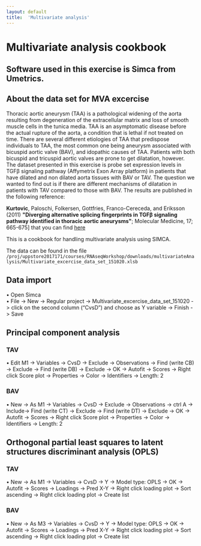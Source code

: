 ```yaml
---
layout: default
title:  'Multivariate analysis'
---
```




# Multivariate analysis cookbook


## Software used in this exercise is Simca from Umetrics. 


## About the data set for MVA excercise
Thoracic aortic aneurysm (TAA) is a pathological widening of the aorta resulting from degeneration of the extracellular matrix and loss of smooth muscle cells in the tunica media. TAA is an asymptomatic disease before the actual rupture of the aorta, a condition that is lethal if not treated on time. There are several different etiologies of TAA that predispose individuals to TAA, the most common one being aneurysm associated with bicuspid aortic valve (BAV), and idopathic causes of TAA. Patients with both bicuspid and tricuspid aortic valves are prone to get dilatation, however. The dataset presented in this exercise is probe set expression levels in TGFβ signaling pathway (Affymetrix Exon Array platform) in patients that have dilated and non dilated aorta tissues with BAV or TAV. The question we wanted to find out is if there are different mechanisms of dilatation in patients with TAV compared to those with BAV. The results are published in the following reference:

**Kurtovic**, Paloschi, Folkersen, Gottfries, Franco-Cereceda, and Eriksson (2011) **"Diverging alternative splicing fingerprints in TGFβ signaling pathway identified in thoracic aortic aneurysms"**; Molecular Medicine, 17; 665-675] that you can find [here](http://www.ncbi.nlm.nih.gov/pubmed/21448509)

This is a cookbook for handling multivariate analysis using SIMCA. 

The data can be found in the file
`/proj/uppstore2017171/courses/RNAseqWorkshop/downloads/multivariateAnalysis/Multivariate_excercise_data_set_151020.xlsb`


## Data import
•	Open Simca  
•	File -> New -> Regular project -> Multivariate_excercise_data_set_151020 -> click on the second column (“CvsD”) and choose as Y variable -> Finish -> Save  


## Principal component analysis

### TAV

•	Edit M1 -> Variables -> CvsD -> Exclude -> Observations -> Find (write CB) -> Exclude -> Find (write DB) -> Exclude -> OK -> Autofit -> Scores -> Right click Score plot -> Properties -> Color -> Identifiers -> Length: 2  

### BAV

•	New -> As M1 -> Variables -> CvsD -> Exclude -> Observations -> ctrl A -> Include-> Find (write CT) -> Exclude -> Find (write DT) -> Exclude -> OK -> Autofit -> Scores -> Right click Score plot -> Properties -> Color -> Identifiers -> Length: 2

## Orthogonal partial least squares to latent structures discriminant analysis (OPLS)

### TAV

•	New -> As M1 -> Variables -> CvsD -> Y -> Model type: OPLS -> OK -> Autofit -> Scores -> Loadings -> Pred X-Y -> Right click loading plot -> Sort ascending -> Right click loading plot -> Create list 


### BAV

•	New -> As M3 -> Variables -> CvsD -> Y -> Model type: OPLS -> OK -> Autofit -> Scores -> Loadings -> Pred X-Y -> Right click loading plot -> Sort ascending -> Right click loading plot -> Create list   

